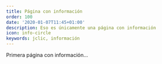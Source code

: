 ```yaml
---
title: Página con información
order: 100
date: '2020-01-07T11:45+01:00'
description: Eso es únicamente una página con información
icon: info-circle
keywords: jclic, información
---
```


Primera página con información...
